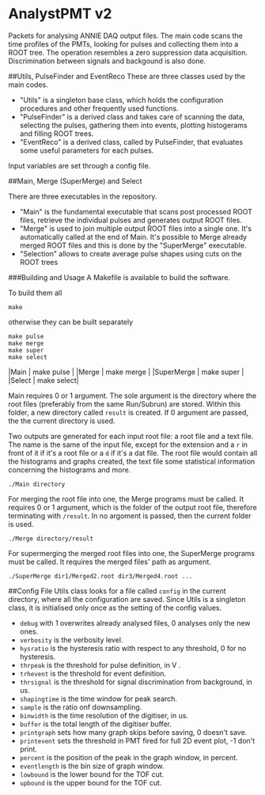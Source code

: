 # AnalystPMT v2
Packets for analysing ANNIE DAQ output files.
The main code scans the time profiles of the PMTs, looking for pulses and collecting them into a ROOT tree.
The operation resembles a zero suppression data acquisition.
Discrimination between signals and backgound is also done.

##Utils, PulseFinder and EventReco
These are three classes used by the main codes.
* "Utils" is a singleton base class, which holds the configuration procedures and other frequently used functions.
* "PulseFinder" is a derived class and takes care of scanning the data, selecting the pulses, gathering them into events, plotting histogerams and filling ROOT trees.
* "EventReco" is a derived class, called by PulseFinder, that evaluates some useful parameters for each pulses.

Input variables are set through a config file.

##Main, Merge (SuperMerge) and Select

There are three executables in the repository.
* "Main" is the fundamental executable that scans post processed ROOT files, retrieve the individual pulses and generates output ROOT files.
* "Merge" is used to join multiple output ROOT files into a single one. It's automatically called at the end of Main.
It's possible to Merge already merged ROOT files and this is done by the "SuperMerge" executable.
* "Selection" allows to create average pulse shapes using cuts on the ROOT trees

###Building and Usage
A Makefile is available to build the software.

To build them all
```
make
```

otherwise they can be built separately
```
make pulse
make merge
make super
make select
```

|Main       | make pulse |
|Merge      | make merge |
|SuperMerge | make super |
|Select     | make select|

Main requires 0 or 1 argument.
The sole argument is the directory where the root files (preferably from the same Run/Subrun) are stored.
Within this folder, a new directory called `result` is created.
If 0 argument are passed, the the current directory is used.

Two outputs are generated for each input root file: a root file and a text file.
The name is the same of the input file, except for the extension and a `r` in front of it if it's a root file or a `d` if it's a dat file.
The root file would contain all the histograms and graphs created, the text file some statistical information concerning the histograms and more.

```
./Main directory
```

For merging the root file into one, the Merge programs must be called.
It requires 0 or 1 argument, which is the folder of the output root file, therefore terminating with `/result`.
In no argoment is passed, then the current folder is used.

```
./Merge directory/result
```

For supermerging the merged root files into one, the SuperMerge programs must be called.
It requires the merged files' path as argument.

```
./SuperMerge dir1/Merged2.root dir3/Merged4.root ...
```


##Config File
Utils class looks for a file called `config` in the current directory, where all the configuration are saved.
Since Utils is a singleton class, it is initialised only once as the setting of the config values.

* `debug` with 1 overwrites already analysed files, 0 analyses only the new ones.
* `verbosity` is the verbosity level.
* `hysratio` is the hysteresis ratio with respect to any threshold, 0 for no hysteresis.
* `thrpeak` is the threshold for pulse definition, in V .
* `trhevent` is the threshold for event definition.
* `thrsignal` is the threshold for signal discrimination from background, in us.
* `shapingtime` is the time window for peak search.
* `sample` is the ratio onf downsampling.
* `binwidth` is the time resolution of the digitiser, in us.
* `buffer` is the total length of the digitiser buffer.
* `printgraph` sets how many graph skips before saving, 0 doesn't save.
* `printevent` sets the threshold in PMT fired for full 2D event plot, -1 don't print.
* `percent` is the position of the peak in the graph window, in percent.
* `eventlength` is the bin size of graph window.
* `lowbound` is the lower bound for the TOF cut.
* `upbound` is the upper bound for the TOF cut.
